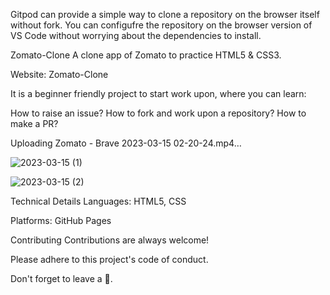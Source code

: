 
Gitpod can provide a simple way to clone a repository on the browser itself without fork. You can configufre the repository on the browser version of VS Code without worrying about the dependencies to install.

Zomato-Clone
A clone app of Zomato to practice HTML5 & CSS3.

Website: Zomato-Clone

It is a beginner friendly project to start work upon, where you can learn:

How to raise an issue?
How to fork and work upon a repository?
How to make a PR?





Uploading Zomato - Brave 2023-03-15 02-20-24.mp4…








![2023-03-15 (1)](https://user-images.githubusercontent.com/127509559/225132484-a0bba9ea-037d-484b-b4eb-327fa44be449.png)







![2023-03-15 (2)](https://user-images.githubusercontent.com/127509559/225132512-c2c3e08f-6902-403f-9de6-78e518658863.png)




Technical Details
Languages: HTML5, CSS 

Platforms: GitHub Pages

Contributing
Contributions are always welcome!

Please adhere to this project's code of conduct.

Don't forget to leave a 🌟.
